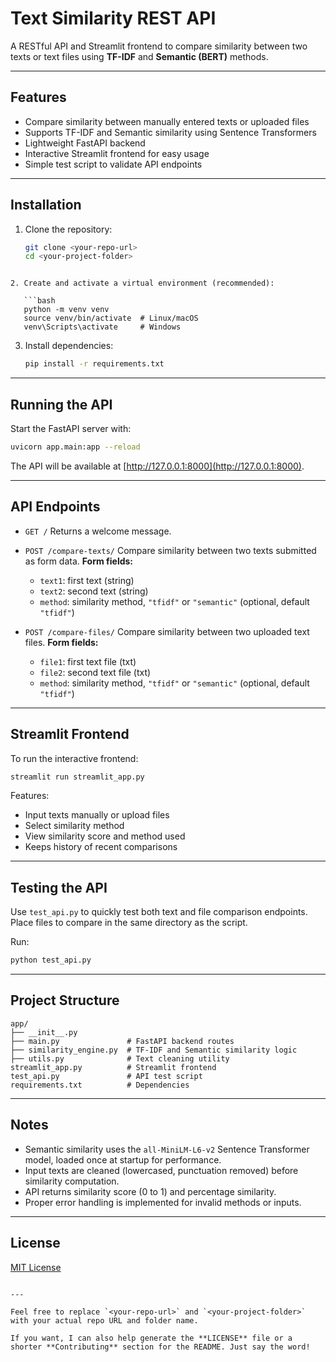 
# Text Similarity REST API

A RESTful API and Streamlit frontend to compare similarity between two texts or text files using **TF-IDF** and **Semantic (BERT)** methods.

---

## Features

- Compare similarity between manually entered texts or uploaded files
- Supports TF-IDF and Semantic similarity using Sentence Transformers
- Lightweight FastAPI backend
- Interactive Streamlit frontend for easy usage
- Simple test script to validate API endpoints

---

## Installation

1. Clone the repository:

   ```bash
   git clone <your-repo-url>
   cd <your-project-folder>
````

2. Create and activate a virtual environment (recommended):

   ```bash
   python -m venv venv
   source venv/bin/activate  # Linux/macOS
   venv\Scripts\activate     # Windows
   ````

3. Install dependencies:

   ```bash
   pip install -r requirements.txt
   ````

---

## Running the API

Start the FastAPI server with:

```bash
uvicorn app.main:app --reload
````

The API will be available at [http://127.0.0.1:8000](http://127.0.0.1:8000).

---

## API Endpoints

* `GET /`
  Returns a welcome message.

* `POST /compare-texts/`
  Compare similarity between two texts submitted as form data.
  **Form fields:**

  * `text1`: first text (string)
  * `text2`: second text (string)
  * `method`: similarity method, `"tfidf"` or `"semantic"` (optional, default `"tfidf"`)

* `POST /compare-files/`
  Compare similarity between two uploaded text files.
  **Form fields:**

  * `file1`: first text file (txt)
  * `file2`: second text file (txt)
  * `method`: similarity method, `"tfidf"` or `"semantic"` (optional, default `"tfidf"`)

---

## Streamlit Frontend

To run the interactive frontend:

```bash
streamlit run streamlit_app.py
````

Features:

* Input texts manually or upload files
* Select similarity method
* View similarity score and method used
* Keeps history of recent comparisons

---

## Testing the API

Use `test_api.py` to quickly test both text and file comparison endpoints.
Place files to compare in the same directory as the script.

Run:

```bash
python test_api.py
````

---

## Project Structure

```
app/
├── __init__.py
├── main.py               # FastAPI backend routes
├── similarity_engine.py  # TF-IDF and Semantic similarity logic
├── utils.py              # Text cleaning utility
streamlit_app.py          # Streamlit frontend
test_api.py               # API test script
requirements.txt          # Dependencies
````

---

## Notes

* Semantic similarity uses the `all-MiniLM-L6-v2` Sentence Transformer model, loaded once at startup for performance.
* Input texts are cleaned (lowercased, punctuation removed) before similarity computation.
* API returns similarity score (0 to 1) and percentage similarity.
* Proper error handling is implemented for invalid methods or inputs.

---

## License

[MIT License](LICENSE)

```

---

Feel free to replace `<your-repo-url>` and `<your-project-folder>` with your actual repo URL and folder name.

If you want, I can also help generate the **LICENSE** file or a shorter **Contributing** section for the README. Just say the word!
````